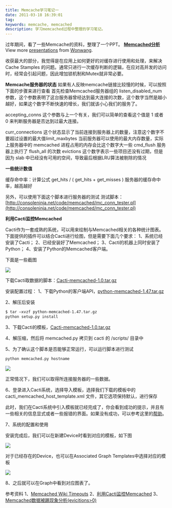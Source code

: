```yaml
---
title: Memcache学习笔记一
date: 2011-03-18 16:39:01
tag: 
keywords: memcache, memcached
description: 学习memcached过程中整理的学习笔记。
---
```


过年期间，看了一些Memcache的资料，整理了一个PPT。
**[Memcached分析](http://www.slideshare.net/Wonwang/memcached-6915055)** View more [presentations](http://www.slideshare.net/) from [Wonwang](http://www.slideshare.net/Wonwang).

收获最大的部分，我觉得是在应用上如何更好的对缓存进行使用和处理，来解决 Cache Stamples 的问题。通常只进行一次缓存判断的逻辑，在应对高并发的访问时，经常会引起问题，因此增加锁机制和Mutex就非常必要。

**Memcache服务器的状态**
如果有人反映memcache链接比较慢的时候，可以按照下面的步骤来进行查看
首先检查Memcached服务器组的 listen_disabled_num 参数，这个参数表明了这台服务器曾经达到最大连接的次数，这个数字当然是越小越好，如果这个数字不断快速的增长，我们就该小心我们的服务了。

accepting_conns 这个参数与上一个有关，我们可以简单的查看这个值是 1 或者 0 来判断服务器是否达到过最大连接。

curr_connections 这个状态显示了当前连接到服务器上的数量，注意这个数字不要超过设置的最大值limit_maxbytes 当前服务器可以使用的最大内存数量，实际上服务器中的 memcached 进程占用的内存会比这个数字大一些 cmd_flush 服务器上执行了 flush_all 的次数 evictions 这个数字表示一些项目还没有过期，但是因为 slab 中已经没有可用的空间，导致最后根据LRU算法被剔除的情况

**一些统计数值**

缓存命中率：计算公式 get_hits / ( get_hits + get_misses ) 服务器的缓存命中率，越高越好

另外，可以使用下面这个脚本进行服务器的测试
测试脚本：[http://consoleninja.net/code/memcached/mc_conn_tester.pl](http://consoleninja.net/code/memcached/mc_conn_tester.pl)

**利用Cacti监控Memcached**

Cacti作为一套成熟的系统，可以用来绘制与Memcached相关的各种统计图表。下面提供的插件可以结合Cacti进行绘图，但是需要下面几个要求：
1、系统已经安装了Cacti；
2、已经安装好了Memcached；
3、Cacti的机器上同时安装了Python；
4、安装了Python的Memcached客户端。

下面是一些截图

![](/20110318-memcache/201103181638445355.png)

下载Cacti取数据的脚本：[Cacti-memcached-1.0.tar.gz](http://s1.dlnws.com/dealnews/developers/cacti-memcached-1.0.tar.gz)

安装配置过程：
1、下载Python的客户端API，[python-memcached-1.47.tar.gz](ftp://ftp.tummy.com/pub/python-memcached/old-releases/python-memcached-1.47.tar.gz)

2、解压后安装
```sh
$ tar –xvzf python-memcached-1.47.tar.gz
python setup.py install
```

3、下载Cacti的模板，[Cacti-memcached-1.0.tar.gz](http://s1.dlnws.com/dealnews/developers/cacti-memcached-1.0.tar.gz)

4、解压缩，然后将 memcached.py 拷贝到 cacti 的 /scripts/ 目录中

5、为了确认这个脚本是否能够正常运行，可以运行脚本进行测试
```python
python memcached.py hostname
```

![](/20110318-memcache/201103181638473040.png)

正常情况下，我们可以取得所连接服务器的一些数据。

6、登录进入Cacti系统，选择导入模板，选择我们下载的模板中的 cacti_memcached_host_template.xml 文件，其它选项保持默认，进行保存

此时，我们在Cacti系统中引入模板就已经完成了，你会看到成功的提示，并且有一些相关的信息显式或者一些报错的界面。如果没有成功，可以参考这里的[帮助](http://dealnews.com/developers/cacti/memcached.html#help)。

7、系统的配置和使用

安装完成后，我们可以在新建Device时看到对应的模板，如下图

![](/20110318-memcache/201103181638524115.png)

对于已经存在的Device，也可以在Associated Graph Templates中选择对应的模板

![](/20110318-memcache/201103181638589932.png)

8、之后就可以在Graph中看到对应图表了。

参考资料
1、[Memcached Wiki Timeouts](http://code.google.com/p/memcached/wiki/Timeouts)
2、[利用Cacti监控Memcached](http://dealnews.com/developers/cacti/memcached.html)
3、[Memcached数据被踢现象分析(evicitions>0)](http://timyang.net/data/memcached-lru-evictions/)
